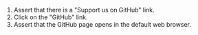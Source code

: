 1. Assert that there is a "Support us on GitHub" link.
2. Click on the "GitHub" link.
3. Assert that the GitHub page opens in the default web browser.